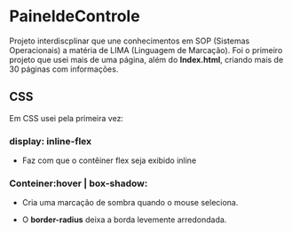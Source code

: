 # PaineldeControle
Projeto interdiscplinar que une conhecimentos em SOP (Sistemas Operacionais) a matéria de LIMA (Linguagem de Marcação).
Foi o primeiro projeto que usei mais de uma página, além do **Index.html**, criando mais de 30 páginas com informações.

## CSS
Em CSS usei pela primeira vez:

### display: inline-flex
- Faz com que o contêiner flex seja exibido inline

### Conteiner:hover | box-shadow:
- Cria uma marcação de sombra quando o mouse seleciona.

- O **border-radius** deixa a borda levemente arredondada.
